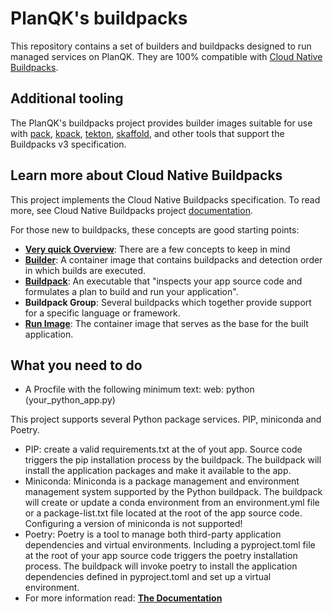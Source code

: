 # PlanQK's buildpacks

This repository contains a set of builders and buildpacks designed to run managed services on PlanQK.
They are 100% compatible with [Cloud Native Buildpacks](https://buildpacks.io/).

## Additional tooling

The PlanQK's buildpacks project provides builder images suitable for use with
[pack](https://github.com/buildpacks/pack),
[kpack](https://github.com/pivotal/kpack),
[tekton](https://github.com/tektoncd/catalog/tree/HEAD/task/buildpacks/0.1),
[skaffold](https://github.com/GoogleContainerTools/skaffold/tree/HEAD/examples/buildpacks),
and other tools that support the Buildpacks v3 specification.

## Learn more about Cloud Native Buildpacks

This project implements the Cloud Native Buildpacks specification. 
To read more, see Cloud Native Buildpacks project
[documentation](https://buildpacks.io/docs/concepts).

For those new to buildpacks, these concepts are good starting points:

* **[Very quick Overview](https://stackoverflow.com/questions/70990289/are-cloud-native-buildpacks-just-an-automatic-way-to-perform-a-multi-stage-conta/71001310#71001310)**: There are a few concepts to keep in mind
* **[Builder](https://buildpacks.io/docs/concepts/components/builder)**: A container image that contains buildpacks and detection order in which builds are executed.
* **[Buildpack](https://buildpacks.io/docs/concepts/components/buildpack)**: An executable that "inspects your app source code and formulates a plan to build and run your application".
* **Buildpack Group**: Several buildpacks which together provide support for a
specific language or framework.
* **[Run Image](https://buildpacks.io/docs/concepts/components/stack)**: The container image that serves as the base for the built application.

## What you need to do

* A Procfile with the following minimum text: web: python (your_python_app.py)

This project supports several Python package services. PIP, miniconda and Poetry.

* PIP: create a valid requirements.txt at the of yout app. Source code triggers the pip installation process by the buildpack. The buildpack will install the application packages and make it available to the app.
* Miniconda: Miniconda is a package management and environment management system supported by the Python buildpack. The buildpack will create or update a conda environment from an environment.yml file or a package-list.txt file located at the root of the app source code.
Configuring a version of miniconda is not supported!
* Poetry: Poetry is a tool to manage both third-party application dependencies and virtual environments. Including a pyproject.toml file at the root of your app source code triggers the poetry installation process. The buildpack will invoke poetry to install the application dependencies defined in pyproject.toml and set up a virtual environment.
* For more information read: **[The Documentation](https://paketo.io/docs/howto/python/)**

